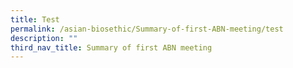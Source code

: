 ```yaml
---
title: Test
permalink: /asian-biosethic/Summary-of-first-ABN-meeting/test
description: ""
third_nav_title: Summary of first ABN meeting
---
```

